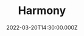 ---
video:
  type: vimeo
  id: 690525196
speaker:
  permalink: bart-wilkins
  name: Bart Wilkins
title: Harmony
image: https://i.imgur.com/7lvWYw3.png
date: 2022-03-20T14:30:00.000Z
---